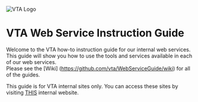 ![VTA Logo](https://vta.github.io/VTA_Long_Transparent.png)
# VTA Web Service Instruction Guide 
Welcome to the VTA how-to instruction guide for our internal web services.  This guide will show you how to use the tools and services available in each of our web services.  
Please see the [Wiki] (https://github.com/vta/WebServiceGuide/wiki) for all of the guides.

This guide is for VTA internal sites only. You can access these sites by visiting [THIS](http://vtagis/maps) internal website. 
